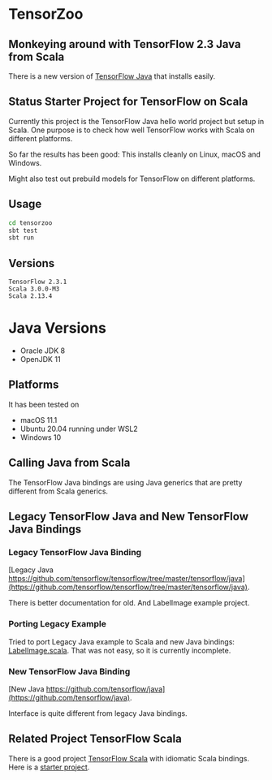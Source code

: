 # TensorZoo

## Monkeying around with TensorFlow 2.3 Java from Scala

There is a new version of [TensorFlow Java](https://www.tensorflow.org/install/lang_java) that installs easily.

## Status Starter Project for TensorFlow on Scala

Currently this project is the TensorFlow Java hello world project but setup in Scala. 
One purpose is to check how well TensorFlow works with Scala on different platforms. 

So far the results has been good: This installs cleanly on Linux, macOS and Windows.

Might also test out prebuild models for TensorFlow on different platforms.


## Usage

``` sh
cd tensorzoo
sbt test
sbt run
```

## Versions

```
TensorFlow 2.3.1
Scala 3.0.0-M3
Scala 2.13.4
```

# Java Versions

* Oracle JDK 8
* OpenJDK 11

## Platforms

It has been tested on

* macOS 11.1
* Ubuntu 20.04 running under WSL2
* Windows 10

## Calling Java from Scala

The TensorFlow Java bindings are using Java generics that are pretty different from Scala generics.

## Legacy TensorFlow Java and New TensorFlow Java Bindings

### Legacy TensorFlow Java Binding

[Legacy Java https://github.com/tensorflow/tensorflow/tree/master/tensorflow/java](https://github.com/tensorflow/tensorflow/tree/master/tensorflow/java).

There is better documentation for old. And LabelImage example project.

### Porting Legacy Example

Tried to port Legacy Java example to Scala and new Java bindings: [LabelImage.scala](https://github.com/sami-badawi/tensorzoo/blob/main/src/main/scala/LabelImage.scala). That was not easy, so it is currently incomplete.


### New TensorFlow Java Binding

[New Java https://github.com/tensorflow/java](https://github.com/tensorflow/java).

Interface is quite different from legacy Java bindings.

## Related Project TensorFlow Scala

There is a good project [TensorFlow Scala](https://github.com/eaplatanios/tensorflow_scala) with idiomatic  Scala bindings.
Here is a [starter project](https://github.com/sami-badawi/tf_scala_ex).


